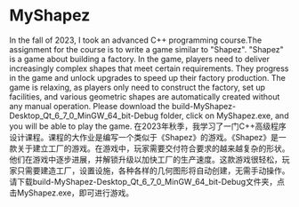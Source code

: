 # MyShapez
In the fall of 2023, I took an advanced C++ programming course.The assignment for the course is to write a game similar to "Shapez". "Shapez" is a game about building a factory. In the game, players need to deliver increasingly complex shapes that meet certain requirements. They progress in the game and unlock upgrades to speed up their factory production. The game is relaxing, as players only need to construct the factory, set up facilities, and various geometric shapes are automatically created without any manual operation.
Please download the build-MyShapez-Desktop_Qt_6_7_0_MinGW_64_bit-Debug folder, click on MyShapez.exe, and you will be able to play the game.
在2023年秋季，我学习了一门C++高级程序设计课程。课程的大作业是编写一个类似于《Shapez》的游戏。《Shapez》是一款关于建立工厂的游戏。在游戏中，玩家需要交付符合要求的越来越复杂的形状。他们在游戏中逐步进展，并解锁升级以加快工厂的生产速度。这款游戏很轻松，玩家只需要建造工厂，设置设施，各种各样的几何图形将自动创建，无需手动操作。
请下载build-MyShapez-Desktop_Qt_6_7_0_MinGW_64_bit-Debug文件夹，点击MyShapez.exe，即可进行游戏。
